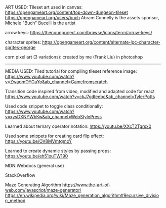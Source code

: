 ART USED:
Tileset art used in canvas:
https://opengameart.org/content/top-down-dungeon-tileset
https://opengameart.org/users/buch
Abram Connelly is the assets sponsor, Michele "Buch" Bucelli is the artist

arrow keys:
https://thenounproject.com/browse/icons/term/arrow-keys/

character sprites:
https://opengameart.org/content/alternate-lpc-character-sprites-george

corn pixel art (3 variations):
created by me (Frank Liu) in photoshop

---

MEDIA USED:
Tiled tutorial for compiling tileset reference image:
https://www.youtube.com/watch?v=ZwaomOYGuYo&ab_channel=Gamefromscratch

Transition code inspired from video, modified and adapted code for react
https://www.youtube.com/watch?v=ckJ7gdIeebc&ab_channel=TylerPotts

Used code snippet to toggle class conditionally:
https://www.youtube.com/watch?v=xysDXNYWbKw&ab_channel=WebStylePress

Learned about ternary operator notation:
https://youtu.be/XXcT2Tgrsx0

Used some snippets for creating card flip effect:
https://youtu.be/OV8MVmtgmoY

Learned to create dynamic styles by passing props:
https://youtu.be/eh51ouTW190

MDN Webdocs (general use)

StackOverflow

Maze Generating Algorithm
https://www.the-art-of-web.com/javascript/maze-generator/
https://en.wikipedia.org/wiki/Maze_generation_algorithm#Recursive_division_method
